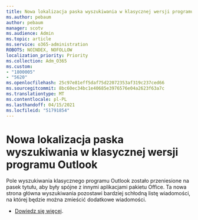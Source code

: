 ```yaml
---
title: Nowa lokalizacja paska wyszukiwania w klasycznej wersji programu Outlook
ms.author: pebaum
author: pebaum
manager: scotv
ms.audience: Admin
ms.topic: article
ms.service: o365-administration
ROBOTS: NOINDEX, NOFOLLOW
localization_priority: Priority
ms.collection: Adm_O365
ms.custom:
- "1800005"
- "5620"
ms.openlocfilehash: 25c97e81eff5daf75d22072353af319c237ced66
ms.sourcegitcommit: 8bc60ec34bc1e40685e3976576e04a2623f63a7c
ms.translationtype: MT
ms.contentlocale: pl-PL
ms.lasthandoff: 04/15/2021
ms.locfileid: "51791854"
---
```

# <a name="new-location-of-the-search-bar-in-outlook-desktop"></a>Nowa lokalizacja paska wyszukiwania w klasycznej wersji programu Outlook

Pole wyszukiwania klasycznego programu Outlook zostało przeniesione na pasek tytułu, aby były spójne z innymi aplikacjami pakietu Office. Ta nowa strona główna wyszukiwania pozostawi bardziej schłodną listę wiadomości, na której będzie można zmieścić dodatkowe wiadomości.
- [Dowiedz się więcej](https://support.microsoft.com/en-us/office/96fee452-80cd-492d-a35c-5c37584b416b).
